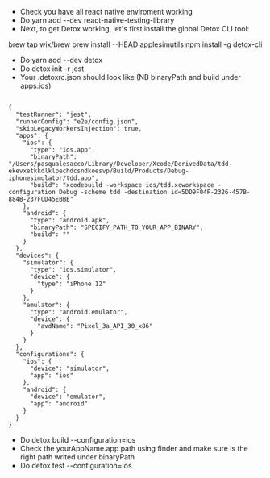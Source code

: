 - Check you have all react native enviroment working
- Do yarn add --dev react-native-testing-library
- Next, to get Detox working, let's first install the global Detox CLI tool:

brew tap wix/brew
brew install --HEAD applesimutils
npm install -g detox-cli

- Do yarn add --dev detox
- Do detox init -r jest
- Your .detoxrc.json should look like (NB binaryPath and build under apps.ios)

<pre><code>
{
  "testRunner": "jest",
  "runnerConfig": "e2e/config.json",
  "skipLegacyWorkersInjection": true,
  "apps": {
    "ios": {
      "type": "ios.app",
      "binaryPath": "/Users/pasqualesacco/Library/Developer/Xcode/DerivedData/tdd-ekevxetkkdlklpechdcsndkoesvp/Build/Products/Debug-iphonesimulator/tdd.app",
      "build": "xcodebuild -workspace ios/tdd.xcworkspace -configuration Debug -scheme tdd -destination id=5DD9F04F-2326-457B-884B-237FCD45EBBE"
    },
    "android": {
      "type": "android.apk",
      "binaryPath": "SPECIFY_PATH_TO_YOUR_APP_BINARY",
      "build": ""
    }
  },
  "devices": {
    "simulator": {
      "type": "ios.simulator",
      "device": {
        "type": "iPhone 12"
      }
    },
    "emulator": {
      "type": "android.emulator",
      "device": {
        "avdName": "Pixel_3a_API_30_x86"
      }
    }
  },
  "configurations": {
    "ios": {
      "device": "simulator",
      "app": "ios"
    },
    "android": {
      "device": "emulator",
      "app": "android"
    }
  }
}
</code></pre>

- Do detox build --configuration=ios
- Check the yourAppName.app path using finder and make sure is the right path writed under binaryPath
- Do detox test --configuration=ios
